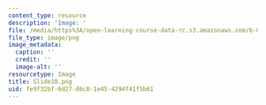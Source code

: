 ```yaml
---
content_type: resource
description: 'Image: '
file: /media/https%3A/open-learning-course-data-rc.s3.amazonaws.com/6-004-computation-structures-spring-2017/fe9f32bf6d27d6c81e454294f41f5b61_Slide10.png
file_type: image/png
image_metadata:
  caption: ''
  credit: ''
  image-alt: ''
resourcetype: Image
title: Slide10.png
uid: fe9f32bf-6d27-d6c8-1e45-4294f41f5b61
---
```

